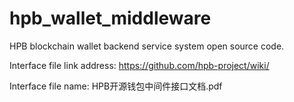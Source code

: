 # hpb_wallet_middleware
HPB blockchain wallet backend service system open source code.

Interface file link address: https://github.com/hpb-project/wiki/

Interface file name: HPB开源钱包中间件接口文档.pdf
